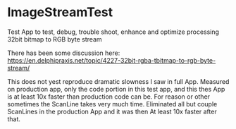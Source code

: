 # ImageStreamTest
Test App to test, debug, trouble shoot, enhance and optimize processing 32bit bitmap to RGB byte stream

There has been some discussion here:
  https://en.delphipraxis.net/topic/4227-32bit-rgba-tbitmap-to-rgb-byte-stream/
  
This does not yest reproduce dramatic slowness I saw in full App. Measured on production app, only the code portion in this test app, and this thes App is at least 10x faster than production code can be. For reason or other sometimes the ScanLine takes very much time. Eliminated all but couple ScanLines in the production App and it was then At least 10x faster after that.
